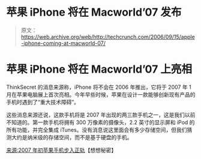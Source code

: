 # 苹果 iPhone 将在 Macworld’07  发布

> 原文：<https://web.archive.org/web/http://techcrunch.com/2006/09/15/apple-iphone-coming-at-macworld-07/>

# 苹果 iPhone 将在 Macworld’07 上亮相

ThinkSecret 的消息来源称，iPhone 将不会在 2006 年推出，它将于 2007 年 1 月在苹果电脑展上首次亮相。今年早些时候，苹果在设计一款能够创新现有产品的手机时遇到了“重大技术障碍”。

这些消息来源还说，这款手机将是 2007 年出现的两三款手机之一，这是我们以前不知道的。第一款手机将拥有 300 万像素的摄像头，2.2 英寸的显示屏和 iPod 的所有功能，并完全集成 iTunes。没有消息说这里面会有多少存储空间，但我们猜测大约是纳米级的存储空间，而不是基于硬盘的手机。

[来源:2007 年初苹果手机步入正轨](https://web.archive.org/web/20130627214410/http://www.thinksecret.com/news/0609phone.html)【想想秘密】